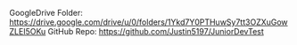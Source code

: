 GoogleDrive Folder: https://drive.google.com/drive/u/0/folders/1Ykd7Y0PTHuwSy7tt3OZXuGowZLEI5OKu
GitHub Repo: https://github.com/Justin5197/JuniorDevTest
